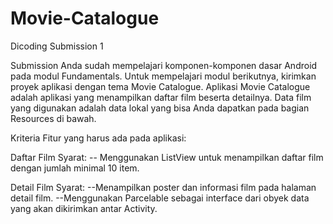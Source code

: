 # Movie-Catalogue
Dicoding Submission 1

Submission
Anda sudah mempelajari komponen-komponen dasar Android pada modul Fundamentals.  Untuk  mempelajari modul berikutnya, kirimkan proyek aplikasi dengan tema Movie Catalogue. Aplikasi Movie Catalogue adalah aplikasi yang menampilkan daftar film beserta detailnya. Data film yang digunakan adalah data lokal yang bisa Anda dapatkan pada bagian Resources di bawah.



Kriteria
Fitur yang harus ada pada aplikasi:

Daftar Film
Syarat:
-- Menggunakan ListView untuk menampilkan daftar film dengan jumlah minimal 10 item.

Detail Film
Syarat:
--Menampilkan poster dan informasi film pada halaman detail film.
--Menggunakan Parcelable sebagai interface dari obyek data yang akan dikirimkan antar Activity.

